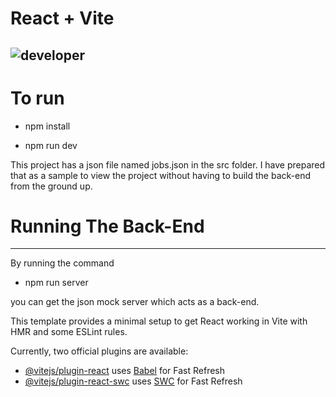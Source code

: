 # React + Vite

![developer](https://img.shields.io/badge/Developed%20By%20%3A-Amanuel%20Moha-red)
---

# To run

 - npm install

 - npm run dev

 This project has a json file named jobs.json in the src folder. I have prepared that as a sample to
 view the project without having to build the back-end from the ground up.
    
 # Running The Back-End
 ---
 By running the command 
  - npm run server
    
you can get the json mock server which acts as a back-end.
    
 This template provides a minimal setup to get React working in Vite with HMR and some ESLint rules.

Currently, two official plugins are available:

- [@vitejs/plugin-react](https://github.com/vitejs/vite-plugin-react/blob/main/packages/plugin-react/README.md) uses [Babel](https://babeljs.io/) for Fast Refresh
- [@vitejs/plugin-react-swc](https://github.com/vitejs/vite-plugin-react-swc) uses [SWC](https://swc.rs/) for Fast Refresh
